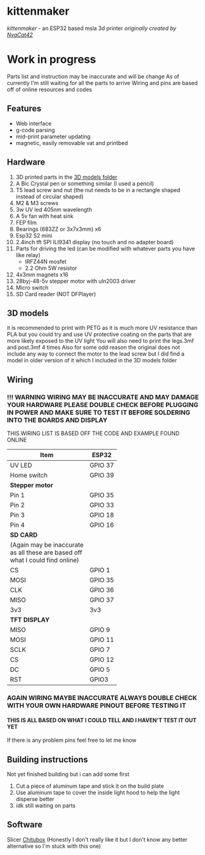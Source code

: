 # kittenmaker

*kittenmaker* - an ESP32 based msla 3d printer
*originally created by [NyaCat42](https://github.com/NyanCat42/kittenmaker)*

# Work in progress
Parts list and instruction may be inaccurate and will be change
As of currently I'm still waiting for all the parts to arrive
Wiring and pins are based off of online resources and codes

## Features 

- Web interface
- g-code parsing
- mid-print parameter updating
- magnetic, easily removable vat and printbed

## Hardware

 1. 3D printed parts in the [3D models folder](https://github.com/shervain123/kittenmaker/tree/main/3d%20models)
 2.  A Bic Crystal pen or something similar (I used a pencil)
 3. T5 lead screw and nut (the nut needs to be in a rectangle shaped instead of circular shaped)
 4. M2 & M3 screws
 5. 3w UV led 405nm wavelength
 6. A 5v fan with heat sink
 7. FEP film
 8. Bearings (683ZZ or 3x7x3mm) x6
 9. Esp32 S2 mini
 10. 2.4inch tft SPI ILI9341 display (no touch and no adapter board)
 11. Parts for driving the led (can be modified with whatever parts you have like relay)
	 -	IRFZ44N mosfet
	 -	2.2 Ohm 5W resistor
12. 4x3mm magnets x16
13. 28byj-48-5v stepper motor with uln2003 driver
14. Micro switch
15. SD Card reader (NOT DFPlayer)

## 3D models
it is recommended to print with PETG as it is much more UV resistance than PLA but you could try and use UV protective coating on the  parts that are more likely exposed to the UV light
 You will also need to print the legs.3mf and post.3mf 4 times
 Also for some odd reason the original does not include any way to connect the motor to the lead screw but I did find a model in older version of it which I included in the 3D models folder 

## Wiring
### !!! WARNING WIRING MAY BE INACCURATE AND MAY DAMAGE YOUR HARDWARE PLEASE DOUBLE CHECK BEFORE PLUGGING IN POWER AND MAKE SURE TO TEST IT BEFORE SOLDERING INTO THE BOARDS AND DISPLAY
THIS WIRING LIST IS BASED OFF THE CODE AND EXAMPLE FOUND ONLINE

|Item|ESP32  |
|--|--|
|UV LED| GPIO 37 |
|Home switch|GPIO 39|
|**Stepper motor**||
|Pin 1|GPIO 35|
|Pin 2|GPIO 33|
|Pin 3|GPIO 18|
|Pin 4|GPIO 16|
|**SD CARD**||
|(Again may be inaccurate <br> as all these are based off <br> what I could find online)||
|CS|GPIO 1|
|MOSI|GPIO 35|
|CLK|GPIO 36|
|MISO|GPIO 37|
|3v3| 3v3|
|**TFT DISPLAY**||
|MISO|GPIO 9|
|MOSI|GPIO 11|
|SCLK|GPIO 7|
|CS|GPIO 12|
|DC|GPIO 5|
|RST|GPIO3|
### AGAIN WIRING MAYBE INACCURATE ALWAYS DOUBLE CHECK WITH YOUR OWN HARDWARE PINOUT BEFORE TESTING IT
#### THIS IS ALL BASED ON WHAT I COULD TELL AND I HAVEN'T TEST IT OUT YET
If there is any problem pins feel free to let me know

## Building instructions
Not yet finished building but i can add some first
1. Cut a piece of aluminum tape and stick it on the build plate
2. Use aluminum tape to cover the inside light hood to help the light disperse better
3. idk still waiting on parts



## Software

Slicer [Chitubox](https://www.chitubox.com/en/download/chitubox-free)
(Honestly I don't really like it but I don't know any better alternative so I'm stuck with this one)








